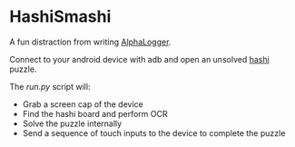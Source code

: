# HashiSmashi

A fun distraction from writing [AlphaLogger](https://github.com/jndean/AlphaLogger).

Connect to your android device with adb and open an unsolved [hashi](https://play.google.com/store/apps/details?id=com.conceptispuzzles.hashi&hl=en) puzzle. 

The *run.py* script will:

- Grab a screen cap of the device
- Find the hashi board and perform OCR
- Solve the puzzle internally
- Send a sequence of touch inputs to the device to complete the puzzle